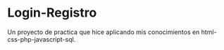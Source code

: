 # Login-Registro
Un proyecto de practica que hice aplicando mis conocimientos en html-css-php-javascript-sql.
